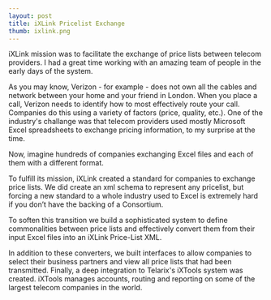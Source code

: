 ```yaml
---
layout: post
title: iXLink Pricelist Exchange
thumb: ixlink.png
---
```


iXLink mission was to facilitate the exchange of price lists between telecom providers. I had a great time working with an amazing team of people in the early days of the system.

As you may know, Verizon - for example - does not own all the cables and network between your home and your friend in London. When you place a call, Verizon needs to identify how to most effectively route your call.
Companies do this using a variety of factors (price, quality, etc.). One of the industry's challange was that telecom providers used mostly Microsoft Excel spreadsheets to exchange pricing information, to my surprise at the time.

Now, imagine hundreds of companies exchanging Excel files and each of them with a different format.

To fulfill its mission, iXLink created a standard for companies to exchange price lists. We did create an xml schema to represent any pricelist, but forcing a new standard to a whole industry used to Excel is extremely hard if you don’t have the backing of a Consortium.

To soften this transition we build a sophisticated system to define commonalities between price lists and effectively convert them from their input Excel files into an iXLink Price-List XML.

In addition to these converters, we built interfaces to allow companies to select their business partners and view all price lists that had been transmitted. Finally, a deep integration to Telarix's iXTools system was created. iXTools manages accounts, routing and reporting on some of the largest telecom companies in the world.
